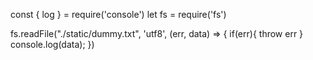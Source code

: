 <!-- ## Reading the contents of a file -->

<!-- Write code to read contents of a file and print it to the console.  -->
<!-- You can use the fs library to as a black box, the goal is to understand async tasks.  -->
<!-- Try to do an expensive operation below the file read and see how it affects the output.  -->
<!-- Make the expensive operation more and more expensive and see how it affects the output. -->

const { log } = require('console')
let fs = require('fs')

fs.readFile("./static/dummy.txt", 'utf8', (err, data) => {
    if(err){
        throw err
    }
    console.log(data);
})